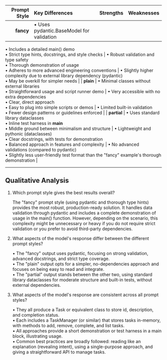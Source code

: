 | Prompt Style | Key Differences                                                                                                     | Strengths                                                                                                                                          | Weaknesses                                                                                                                                              |
|-------------:|:--------------------------------------------------------------------------------------------------------------------|:-----------------------------------------------------------------------------------------------------------------------------------------------------|:---------------------------------------------------------------------------------------------------------------------------------------------------------|
| **fancy**    | • Uses pydantic.BaseModel for validation  
• Includes a detailed main() demo  
• Strict type hints, docstrings, and style checks | • Robust validation and type safety  
• Thorough demonstration of usage  
• Adheres to more advanced engineering conventions                                                                                 | • Slightly higher complexity due to external library dependency (pydantic)  
• May be overkill for simpler needs                                                                                                 |
| **plain**    | • Minimal classes without external libraries  
• Straightforward usage and script runner demo                                                                                      | • Very accessible with no extra dependencies  
• Clear, direct approach  
• Easy to plug into simple scripts or demos                                                                                         | • Limited built-in validation  
• Fewer design patterns or guidelines enforced                                                                                     |
| **partial**  | • Uses standard library dataclasses  
• Inline test harness in __main__  
• Middle ground between minimalism and structure                                                                                    | • Lightweight and pythonic (dataclasses)  
• Clear docstrings, with tests for demonstration  
• Balanced approach in features and complexity                                                                                     | • No advanced validations (compared to pydantic)  
• Slightly less user-friendly test format than the "fancy" example's thorough demonstration                                       |

---

## Qualitative Analysis

1. Which prompt style gives the best results overall?

   The "fancy" prompt style (using pydantic and thorough type hints) provides the most robust, production-ready solution. It handles data validation through pydantic and includes a complete demonstration of usage in the main() function. However, depending on the scenario, this complexity might be unnecessary or heavy if you do not require strict validation or you prefer to avoid third-party dependencies.

2. What aspects of the model's response differ between the different prompt styles?

   • The "fancy" output uses pydantic, focusing on strong validation, advanced docstrings, and strict type coverage.  
   • The "plain" output opts for a simpler, no-dependencies approach and focuses on being easy to read and integrate.  
   • The "partial" output stands between the other two, using standard library dataclasses for moderate structure and built-in tests, without external dependencies.

3. What aspects of the model's response are consistent across all prompt styles?

   • They all produce a Task or equivalent class to store id, description, and completion status.  
   • Each includes a TaskManager (or similar) that stores tasks in-memory, with methods to add, remove, complete, and list tasks.  
   • All approaches provide a short demonstration or test harness in a main block, illustrating usage.  
   • Common best practices are broadly followed: reading like an explanation (revealing intent), using a single-purpose approach, and giving a straightforward API to manage tasks.